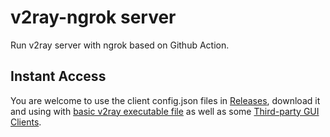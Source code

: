 # v2ray-ngrok server
Run v2ray server with ngrok based on Github Action.

## Instant Access
You are welcome to use the client config.json files in [Releases](https://github.com/LDwise/v2ray-ngrok/releases), download it and using with [basic v2ray executable file](https://www.v2fly.org/en_US/guide/start.html#run) as well as some [Third-party GUI Clients](https://www.v2fly.org/en_US/awesome/tools.html#third-party-gui-clients).
